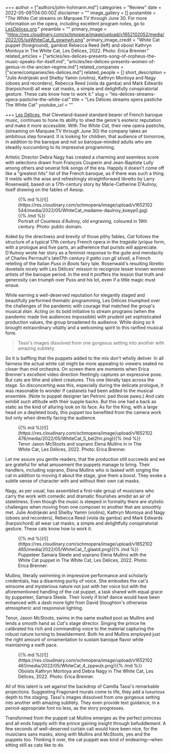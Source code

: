 +++
author = ["authors/john-hohmann.md"]
categories = "Review"
date = 2022-05-09T04:00:00Z
disclaimer = ""
image_gallery = []
postamble = "_The White Cat_ streams on Marquee.TV through June 30. For more information on the opera, including excellent program notes, go to [LesDélices.org](https://www.lesdelices.org/)."
preamble = ""
primary_image = "https://res.cloudinary.com/schmopera/image/upload/v1652102052/media/2022/05/sqWhiteCat_6_gxwnwh.png"
primary_image_credit = "White Cat puppet (foreground), gambist Rebecca Reed (left) and oboist Kathryn Montoya in The White Cat, Les Délices, 2022. Photo: Erica Brenner."
related_articles = ["articles/les-delices-presents-song-of-orpheus-the-music-speaks-for-itself.md", "articles/les-delices-presents-women-of-genius-in-the-ancien-regime.md"]
related_companies = ["scene/companies/les-delices.md"]
related_people = []
short_description = "Julie Andrijeski and Shelby Yamin (violins), Kathryn Montoya and Nagy (oboes and recorders), Rebecca Reed (viola da gamba) and Mark Edwards (harpsichord) all wear cat masks, a simple and delightfully conspiratorial gesture. These cats know how to work it."
slug = "les-delices-streams-opera-pastiche-the-white-cat"
title = "Les Délices streams opera pastiche The White Cat"
youtube_url = ""

+++
[Les Délices](/scene/companies/les-delices/), that Cleveland-based standard bearer of French baroque music, continues to hone its ability to shed the genre's esoteric reputation and make it more accessible. With _The White Cat_, their new opera pastiche, (streaming on Marquee.TV through June 30) the company takes an ambitious step forward. It is looking for children, that audience of tomorrow, in addition to the baroque and not so baroque-minded adults who are steadily succumbing to its impressive programming.

Artistic Director Debra Nagy has created a charming and seamless score with selections drawn from François Couperin and Jean-Baptiste Lully among others and several folk songs of the era. Happily it doesn't come off like a "greatest hits" list of the French baroque, as if there was such a thing. It melds with the wise and refreshingly straightforward libretto by Larry Rosenwald, based on a 17th-century story by Marie-Catherine D'Aulnoy, itself drawing on the fables of Aesop.

<figure data-type="image">{{% md %}}![](https://res.cloudinary.com/schmopera/image/upload/v1652102544/media/2022/05/WhiteCat_madame-daulnoy_koeyp0.jpg){{% /md %}}

<figcaption>Portrait of Countess d'Aulnoy, old engraving, coloured in 19th century. Photo: public domain.</figcaption>  
</figure>

Aided by the directness and brevity of those pithy fables, _Cat_ follows the structure of a typical 17th century French opera in the _tragédie lyrique_ form, with a prologue and five parts, an adherence that purists will appreciate. D'Aulnoy wrote her story as a feminist response to the guile and mendacity of Charles Perrrault's late17th century _Il gatto con gli stivali_, a French retelling of the Italian _Puss in Boots_ fairy tale. Rosenwald's resulting libretto dovetails nicely with Les Délices' mission to recognize lesser known women artists of the baroque period. In the end it proffers the lesson that truth and generosity can triumph over Puss and his lot, even if a little magic must ensue.

While earning a well-deserved reputation for elegantly staged and beautifully performed thematic programming, Les Délices triumphed over the challenges of the pandemic with courage that matched the group's musical _élan_. Acting on its bold initiative to stream programs (when the pandemic made live audiences impossible) with prudent yet sophisticated production values, the group broadened its audience. While doing so it brought extraordinary vitality and a welcoming spirit to this rarified musical form.

> Tassi's images dissolved from one gorgeous setting into another with amazing subtlety.

So it is baffling that the puppets added to the mix don't wholly deliver. In all fairness the actual white cat might be more appealing to viewers seated no closer than mid orchestra. On screen there are moments when Erica Brenner's excellent video direction fleetingly captures an expressive pose. But cats are lithe and silent creatures. This one literally taps across the stage. So disconcerting was this, especially during the delicate prologue, it was reasonable to wonder if castanets had been added to the musical ensemble. (Note to puppet designer Ian Petroni: pad those paws.) And cats exhibit such attitude with their supple backs. But this one had a back as static as the kind of alluring look on its face. As for the King, with a large head on a depleted body, this puppet too benefited from the camera work but only when directly facing the audience.

<figure data-type="image">{{% md %}}![](https://res.cloudinary.com/schmopera/image/upload/v1652102476/media/2022/05/WhiteCat_5_bel2hn.png){{% /md %}}

<figcaption>Tenor Jason McStoots and soprano Elena Mullins in in The White Cat, Les Délices, 2022. Photo: Erica Brenner.</figcaption>  
</figure>

Let me assure you gentle readers, that the production still succeeds and we are grateful for what amusement the puppets manage to bring. Their handlers, including soprano, Elena Mullins who is tasked with singing the cat in addition to moving it about the stage, give them a boost. They evoke a subtle sense of character with and without their own cat masks.

Nagy, as per usual, has assembled a first-rate group of musicians who carry the work with comedic and dramatic flourishes amidst an air of stateliness. Even though the music is steeped in formality there are stylistic challenges when moving from one composer to another that are smoothly met. Julie Andrijeski and Shelby Yamin (violins), Kathryn Montoya and Nagy (oboes and recorders), Rebecca Reed (viola da gamba) and Mark Edwards (harpsichord) all wear cat masks, a simple and delightfully conspiratorial gesture. These cats know how to work it.

<figure data-type="image">{{% md %}}![](https://res.cloudinary.com/schmopera/image/upload/v1652102485/media/2022/05/WhiteCat_7_glaatd.png){{% /md %}}

<figcaption>Puppeteer Samara Steele and soprano Elena Mullins with the White Cat puppet in The White Cat, Les Délices, 2022. Photo: Erica Brenner.</figcaption>  
</figure>

Mullins, literally swimming in impressive performance and scholarly credentials, has a disarming purity of voice. She embodies the cat's winsome and mysterious nature not just with her voice but with the aforementioned handling of the cat puppet, a task shared with equal grace by puppeteer, Samara Steele. Their lovely if brief dance would have been enhanced with a dash more light from David Stoughton's otherwise atmospheric and responsive lighting.

Tenor, Jason McStoots, swims in the same exalted pool as Mullins and lends a smooth hand as _Cat_'s stage director. Singing the prince he calibrated his rich and commanding voice to the material capturing the robust nature turning to bewilderment. Both he and Mullins employed just the right amount of ornamentation to sustain baroque flavor while maintaining a swift pace.

<figure data-type="image">{{% md %}}![](https://res.cloudinary.com/schmopera/image/upload/v1652102461/media/2022/05/WhiteCat_4_zppwzk.png){{% /md %}}

<figcaption>Oboists Kathryn Montoya and Debra Nagy in The White Cat, Les Délices, 2022. Photo: Erica Brenner.</figcaption>  
</figure>

All of this talent is set against the backdrop of Camilla Tassi's remarkable projections. Suggesting Fragonard murals come to life, they add a luxurious depth to the staging. Tassi's images dissolved from one gorgeous setting into another with amazing subtlety. They even provide text guidance, in a period-appropriate font no less, as the story progresses.

Transformed from the puppet cat Mullins emerges as the perfect princess and all ends happily with the prince gaining insight through befuddlement. A few seconds of well-deserved curtain call would have been nice, for the musicians sans masks, along with Mullins and McStoots, yes and the puppets too. Thinking it over, the cat puppet was kind of endearing—when sitting still as cats like to do.